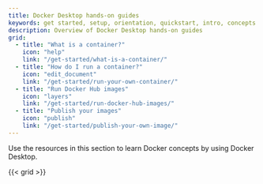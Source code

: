 ```yaml
---
title: Docker Desktop hands-on guides
keywords: get started, setup, orientation, quickstart, intro, concepts
description: Overview of Docker Desktop hands-on guides
grid:
  - title: "What is a container?"
    icon: "help"
    link: "/get-started/what-is-a-container/"
  - title: "How do I run a container?"
    icon: "edit_document"
    link: "/get-started/run-your-own-container/"
  - title: "Run Docker Hub images"
    icon: "layers"
    link: "/get-started/run-docker-hub-images/"
  - title: "Publish your images"
    icon: "publish"
    link: "/get-started/publish-your-own-image/"
---
```


Use the resources in this section to learn Docker concepts by using Docker Desktop.

{{< grid >}}
